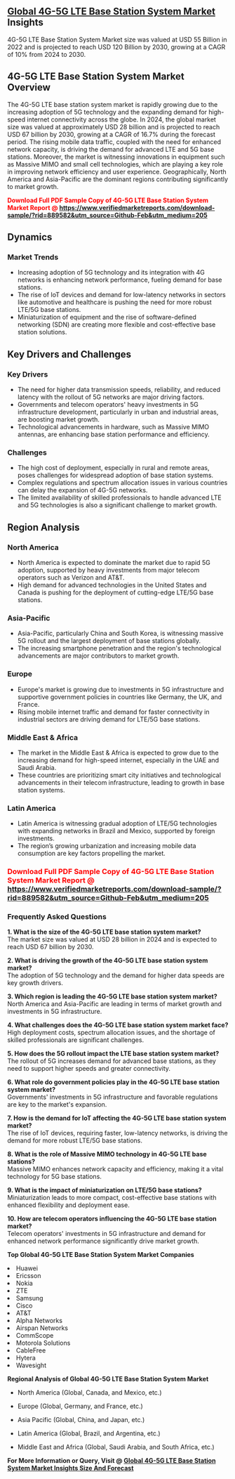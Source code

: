 <h2><a href="https://www.verifiedmarketreports.com/download-sample/?rid=889582&amp;utm_source=Github&amp;utm_medium=205" target="_blank">Global 4G-5G LTE Base Station System Market</a> Insights</h2><p>4G-5G LTE Base Station System Market size was valued at USD 55 Billion in 2022 and is projected to reach USD 120 Billion by 2030, growing at a CAGR of 10% from 2024 to 2030.</p><p> <h2>4G-5G LTE Base Station System Market Overview</h2> <p>The 4G-5G LTE base station system market is rapidly growing due to the increasing adoption of 5G technology and the expanding demand for high-speed internet connectivity across the globe. In 2024, the global market size was valued at approximately USD 28 billion and is projected to reach USD 67 billion by 2030, growing at a CAGR of 16.7% during the forecast period. The rising mobile data traffic, coupled with the need for enhanced network capacity, is driving the demand for advanced LTE and 5G base stations. Moreover, the market is witnessing innovations in equipment such as Massive MIMO and small cell technologies, which are playing a key role in improving network efficiency and user experience. Geographically, North America and Asia-Pacific are the dominant regions contributing significantly to market growth. </p> <p><strong><p><span class=""><span style="color: #ff0000;"><strong>Download Full PDF Sample Copy of 4G-5G LTE Base Station System Market Report</strong> @ </span><a href="https://www.verifiedmarketreports.com/download-sample/?rid=889582&amp;utm_source=Github-Feb&amp;utm_medium=205" target="_blank">https://www.verifiedmarketreports.com/download-sample/?rid=889582&amp;utm_source=Github-Feb&amp;utm_medium=205</a></span></p></strong></p> <h2>Dynamics</h2> <h3>Market Trends</h3> <ul> <li>Increasing adoption of 5G technology and its integration with 4G networks is enhancing network performance, fueling demand for base stations.</li> <li>The rise of IoT devices and demand for low-latency networks in sectors like automotive and healthcare is pushing the need for more robust LTE/5G base stations.</li> <li>Miniaturization of equipment and the rise of software-defined networking (SDN) are creating more flexible and cost-effective base station solutions.</li> </ul> <h2>Key Drivers and Challenges</h2> <h3>Key Drivers</h3> <ul> <li>The need for higher data transmission speeds, reliability, and reduced latency with the rollout of 5G networks are major driving factors.</li> <li>Governments and telecom operators' heavy investments in 5G infrastructure development, particularly in urban and industrial areas, are boosting market growth.</li> <li>Technological advancements in hardware, such as Massive MIMO antennas, are enhancing base station performance and efficiency.</li> </ul> <h3>Challenges</h3> <ul> <li>The high cost of deployment, especially in rural and remote areas, poses challenges for widespread adoption of base station systems.</li> <li>Complex regulations and spectrum allocation issues in various countries can delay the expansion of 4G-5G networks.</li> <li>The limited availability of skilled professionals to handle advanced LTE and 5G technologies is also a significant challenge to market growth.</li> </ul> <h2>Region Analysis</h2> <h3>North America</h3> <ul> <li>North America is expected to dominate the market due to rapid 5G adoption, supported by heavy investments from major telecom operators such as Verizon and AT&T.</li> <li>High demand for advanced technologies in the United States and Canada is pushing for the deployment of cutting-edge LTE/5G base stations.</li> </ul> <h3>Asia-Pacific</h3> <ul> <li>Asia-Pacific, particularly China and South Korea, is witnessing massive 5G rollout and the largest deployment of base stations globally.</li> <li>The increasing smartphone penetration and the region's technological advancements are major contributors to market growth.</li> </ul> <h3>Europe</h3> <ul> <li>Europe's market is growing due to investments in 5G infrastructure and supportive government policies in countries like Germany, the UK, and France.</li> <li>Rising mobile internet traffic and demand for faster connectivity in industrial sectors are driving demand for LTE/5G base stations.</li> </ul> <h3>Middle East & Africa</h3> <ul> <li>The market in the Middle East & Africa is expected to grow due to the increasing demand for high-speed internet, especially in the UAE and Saudi Arabia.</li> <li>These countries are prioritizing smart city initiatives and technological advancements in their telecom infrastructure, leading to growth in base station systems.</li> </ul> <h3>Latin America</h3> <ul> <li>Latin America is witnessing gradual adoption of LTE/5G technologies with expanding networks in Brazil and Mexico, supported by foreign investments.</li> <li>The region’s growing urbanization and increasing mobile data consumption are key factors propelling the market.</li> </ul> <h3><p><span class=""><span style="color: #ff0000;"><strong>Download Full PDF Sample Copy of 4G-5G LTE Base Station System Market Report</strong> @ </span><a href="https://www.verifiedmarketreports.com/download-sample/?rid=889582&amp;utm_source=Github-Feb&amp;utm_medium=205" target="_blank">https://www.verifiedmarketreports.com/download-sample/?rid=889582&amp;utm_source=Github-Feb&amp;utm_medium=205</a></span></p></h3> <h3>Frequently Asked Questions</h3> <p><strong>1. What is the size of the 4G-5G LTE base station system market?</strong><br> The market size was valued at USD 28 billion in 2024 and is expected to reach USD 67 billion by 2030.</p> <p><strong>2. What is driving the growth of the 4G-5G LTE base station system market?</strong><br> The adoption of 5G technology and the demand for higher data speeds are key growth drivers.</p> <p><strong>3. Which region is leading the 4G-5G LTE base station system market?</strong><br> North America and Asia-Pacific are leading in terms of market growth and investments in 5G infrastructure.</p> <p><strong>4. What challenges does the 4G-5G LTE base station system market face?</strong><br> High deployment costs, spectrum allocation issues, and the shortage of skilled professionals are significant challenges.</p> <p><strong>5. How does the 5G rollout impact the LTE base station system market?</strong><br> The rollout of 5G increases demand for advanced base stations, as they need to support higher speeds and greater connectivity.</p> <p><strong>6. What role do government policies play in the 4G-5G LTE base station system market?</strong><br> Governments' investments in 5G infrastructure and favorable regulations are key to the market's expansion.</p> <p><strong>7. How is the demand for IoT affecting the 4G-5G LTE base station system market?</strong><br> The rise of IoT devices, requiring faster, low-latency networks, is driving the demand for more robust LTE/5G base stations.</p> <p><strong>8. What is the role of Massive MIMO technology in 4G-5G LTE base stations?</strong><br> Massive MIMO enhances network capacity and efficiency, making it a vital technology for 5G base stations.</p> <p><strong>9. What is the impact of miniaturization on LTE/5G base stations?</strong><br> Miniaturization leads to more compact, cost-effective base stations with enhanced flexibility and deployment ease.</p> <p><strong>10. How are telecom operators influencing the 4G-5G LTE base station market?</strong><br> Telecom operators' investments in 5G infrastructure and demand for enhanced network performance significantly drive market growth.</p> </p><p><strong>Top Global 4G-5G LTE Base Station System Market Companies</strong></p><div data-test-id=""><p><li>Huawei</li><li> Ericsson</li><li> Nokia</li><li> ZTE</li><li> Samsung</li><li> Cisco</li><li> AT&T</li><li> Alpha Networks</li><li> Airspan Networks</li><li> CommScope</li><li> Motorola Solutions</li><li> CableFree</li><li> Hytera</li><li> Wavesight</li></p><div><strong>Regional Analysis of&nbsp;Global 4G-5G LTE Base Station System Market</strong></div><ul><li dir="ltr"><p dir="ltr">North America&nbsp;(Global, Canada, and Mexico, etc.)</p></li><li dir="ltr"><p dir="ltr">Europe (Global, Germany, and France, etc.)</p></li><li dir="ltr"><p dir="ltr">Asia Pacific&nbsp;(Global, China, and Japan, etc.)</p></li><li dir="ltr"><p dir="ltr">Latin America&nbsp;(Global, Brazil, and Argentina, etc.)</p></li><li dir="ltr">Middle East and Africa&nbsp;(Global, Saudi Arabia, and South Africa, etc.)</li></ul><p><strong>For More Information or Query, Visit @&nbsp;</strong><strong><a href="https://www.verifiedmarketreports.com/product/4g-5g-lte-base-station-system-market/?utm_source=Github&amp;utm_medium=205" target="_blank">Global 4G-5G LTE Base Station System Market Insights Size And Forecast</a></strong></p></div>
